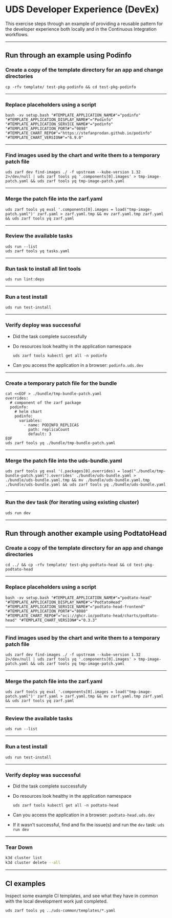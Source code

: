 # UDS Developer Experience (DevEx)

This exercise steps through an example of providing a reusable pattern for the developer experience both locally and in the Continuous Integration workflows.

---

## Run through an example using Podinfo

### Create a copy of the template directory for an app and change directories

```console
cp -rfv template/ test-pkg-podinfo && cd test-pkg-podinfo
```

---

### Replace placeholders using a script

```console
bash -xv setup.bash "#TEMPLATE_APPLICATION_NAME#"="podinfo" "#TEMPLATE_APPLICATION_DISPLAY_NAME#"="Podinfo" "#TEMPLATE_APPLICATION_SERVICE_NAME#"="podinfo" "#TEMPLATE_APPLICATION_PORT#"="9898" "#TEMPLATE_CHART_REPO#"="https://stefanprodan.github.io/podinfo" "#TEMPLATE_CHART_VERSION#"="6.9.0"
```

---

### Find images used by the chart and write them to a temporary patch file

```console
uds zarf dev find-images ./ -f upstream --kube-version 1.32 2>/dev/null | uds zarf tools yq '.components[0].images' > tmp-image-patch.yaml && uds zarf tools yq tmp-image-patch.yaml
```

---

### Merge the patch file into the zarf.yaml

```console
uds zarf tools yq eval '.components[0].images = load("tmp-image-patch.yaml")' zarf.yaml > zarf.yaml.tmp && mv zarf.yaml.tmp zarf.yaml && uds zarf tools yq zarf.yaml
```

---

### Review the available tasks

```console
uds run --list
uds zarf tools yq tasks.yaml
```

---

### Run task to install all lint tools

```console
uds run lint:deps
```

---

### Run a test install

```console
uds run test-install
```

---

### Verify deploy was successful

- Did the task complete successfully
- Do resources look healthy in the application namespace

  ```console
  uds zarf tools kubectl get all -n podinfo
  ```

- Can you access the application in a browser: `podinfo.uds.dev`

---

### Create a temporary patch file for the bundle

```console
cat <<EOF > ./bundle/tmp-bundle-patch.yaml
overrides:
  # component of the zarf package
  podinfo:
    # helm chart
    podinfo:
      variables:
        - name: PODINFO_REPLICAS
          path: replicaCount
          default: 3
EOF
uds zarf tools yq ./bundle/tmp-bundle-patch.yaml
```

---

### Merge the patch file into the uds-bundle.yaml

```console
uds zarf tools yq eval '(.packages[0].overrides) = load("./bundle/tmp-bundle-patch.yaml").overrides' ./bundle/uds-bundle.yaml > ./bundle/uds-bundle.yaml.tmp && mv ./bundle/uds-bundle.yaml.tmp ./bundle/uds-bundle.yaml && uds zarf tools yq ./bundle/uds-bundle.yaml
```

---

### Run the dev task (for iterating using existing cluster)

```console
uds run dev
```

---

## Run through another example using PodtatoHead

### Create a copy of the template directory for an app and change directories

```console
cd ../ && cp -rfv template/ test-pkg-podtato-head && cd test-pkg-podtato-head
```

---

### Replace placeholders using a script

```console
bash -xv setup.bash "#TEMPLATE_APPLICATION_NAME#"="podtato-head" "#TEMPLATE_APPLICATION_DISPLAY_NAME#"="PodtatoHead"  "#TEMPLATE_APPLICATION_SERVICE_NAME#"="podtato-head-frontend" "#TEMPLATE_APPLICATION_PORT#"="8080" "#TEMPLATE_CHART_REPO#"="oci://ghcr.io/podtato-head/charts/podtato-head" "#TEMPLATE_CHART_VERSION#"="0.3.3"
```

---

### Find images used by the chart and write them to a temporary patch file

```console
uds zarf dev find-images ./ -f upstream --kube-version 1.32 2>/dev/null | uds zarf tools yq '.components[0].images' > tmp-image-patch.yaml && uds zarf tools yq tmp-image-patch.yaml
```

---

### Merge the patch file into the zarf.yaml

```console
uds zarf tools yq eval '.components[0].images = load("tmp-image-patch.yaml")' zarf.yaml > zarf.yaml.tmp && mv zarf.yaml.tmp zarf.yaml && uds zarf tools yq zarf.yaml
```

---

### Review the available tasks

```console
uds run --list
```

---

### Run a test install

```console
uds run test-install
```

---

### Verify deploy was successful

- Did the task complete successfully
- Do resources look healthy in the application namespace

  ```console
  uds zarf tools kubectl get all -n podtato-head
  ```

- Can you access the application in a browser: `podtato-head.uds.dev`
- If it wasn't successful, find and fix the issue(s) and run the `dev` task: `uds run dev`

---

### Tear Down
```bash
k3d cluster list
k3d cluster delete --all
```

---

## CI examples

Inspect some example CI templates, and see what they have in common with the local development work just completed.

```console
uds zarf tools yq ../uds-common/templates/*.yaml
```

